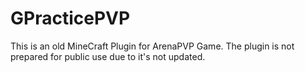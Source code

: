 # GPracticePVP
This is an old MineCraft Plugin for ArenaPVP Game. The plugin is not prepared for public use due to it's not updated.
